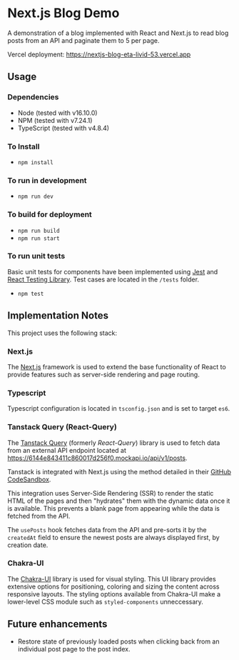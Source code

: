
# Next.js Blog Demo

A demonstration of a blog implemented with React and Next.js to read blog posts from an API and paginate them to 5 per page.

Vercel deployment: https://nextjs-blog-eta-livid-53.vercel.app

## Usage

### Dependencies

- Node (tested with v16.10.0)
- NPM (tested with v7.24.1)
- TypeScript (tested with v4.8.4)

### To Install

- `npm install`

### To run in development

- `npm run dev`

### To build for deployment

- `npm run build`
- `npm run start`

### To run unit tests

Basic unit tests for components have been implemented using [Jest](https://jestjs.io/) and [React Testing Library](https://testing-library.com/docs/react-testing-library/intro). Test cases are located in the `/tests` folder.

- `npm test`

## Implementation Notes

This project uses the following stack:

### Next.js

The [Next.js](https://nextjs.org/) framework is used to extend the base functionality of React to provide features such as server-side rendering and page routing.

### Typescript

Typescript configuration is located in `tsconfig.json` and is set to target `es6`.

### Tanstack Query (React-Query)

The [Tanstack Query](https://tanstack.com/query/v4/docs/overview) (formerly *React-Query*) library is used to fetch data from an external API endpoint located at https://6144e843411c860017d256f0.mockapi.io/api/v1/posts.

Tanstack is integrated with Next.js using the method detailed in their [GitHub CodeSandbox](https://codesandbox.io/s/github/tanstack/query/tree/main/examples/react/nextjs?from-embed=&file=/pages/_app.js).

This integration uses Server-Side Rendering (SSR) to render the static HTML of the pages and then "hydrates" them with the dynamic data once it is available. This prevents a blank page from appearing while the data is fetched from the API.

The `usePosts` hook fetches data from the API and pre-sorts it by the `createdAt` field to ensure the newest posts are always displayed first, by creation date.

### Chakra-UI

The [Chakra-UI](https://chakra-ui.com/) library is used for visual styling. This UI library provides extensive options for positioning, coloring and sizing the content across responsive layouts. The styling options available from Chakra-UI make a lower-level CSS module such as  `styled-components` unneccessary.

## Future enhancements

- Restore state of previously loaded posts when clicking back from an individual post page to the post index.